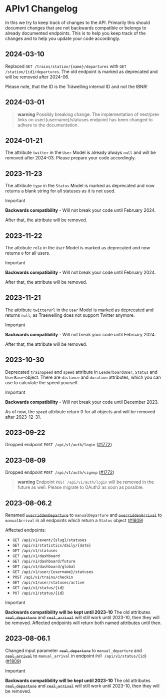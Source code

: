 # APIv1 Changelog

In this we try to keep track of changes to the API.
Primarily this should document changes that are not backwards compatible or belongs to already documented endpoints.
This is to help you keep track of the changes and to help you update your code accordingly.

## 2024-03-10

Replaced `GET /trains/station/{name}/departures` with `GET /station/{id}/departures`.
The old endpoint is marked as deprecated and will be removed after 2024-06.

Please note, that the ID is the Träwelling internal ID and not the IBNR!

## 2024-03-01

> **warning**
> Possibly breaking change: The implementation of next/prev links on user/{username}/statuses endpoint has been changed
> to adhere to the documentation.

## 2024-01-21

The attribute `twitter` in the `User` Model is already always `null` and will be removed after 2024-03.
Please prepare your code accordingly.

## 2023-11-23

The attribute `type` in the `Status` Model is marked as deprecated and now returns a blank string for all statuses as it
is not used.

> [!IMPORTANT]
> **Backwards compatibility** - Will not break your code until February 2024.
>
> After that, the attribute will be removed.

## 2023-11-22

The attribute `role` in the `User` Model is marked as deprecated and now returns `0` for all users.

> [!IMPORTANT]
> **Backwards compatibility** - Will not break your code until February 2024.
>
> After that, the attribute will be removed.

## 2023-11-21

The attribute `twitterUrl` in the `User` Model is marked as deprecated and returns `null`, as Traewelling does not
support Twitter anymore.

> [!IMPORTANT]
> **Backwards compatibility** - Will not break your code until February 2024.
>
> After that, the attribute will be removed.

## 2023-10-30

Deprecated `trainSpeed` and `speed` attribute in `LeaderboardUser`, `Status` and `UserBase`-object.
There are `distance` and `duration` attributes, which you can use to calculate the speed yourself.

> [!IMPORTANT]
> **Backwards compatibility** - Will not break your code until December 2023.
>
> As of now, the `speed` attribute return 0 for all objects and will be removed after 2023-12-31.

## 2023-09-22

Dropped endpoint `POST /api/v1/auth/login` ([#1772](https://github.com/Traewelling/traewelling/issues/1772))

## 2023-08-09

Dropped endpoint `POST /api/v1/auth/signup` ([#1772](https://github.com/Traewelling/traewelling/issues/1772))

> **warning**
> Endpoint `POST /api/v1/auth/login` will be removed in the future as well.
> Please migrate to OAuth2 as soon as possible.

## 2023-08-06.2

Renamed ~~`overriddenDeparture`~~ to `manualDeparture` and ~~`overriddenArrival`~~ to `manualArrival` in all endpoints
which
return a `Status` object ([#1809](https://github.com/Traewelling/traewelling/pull/1809))

Affected endpoints:

- `GET /api/v1/event/{slug}/statuses`
- `GET /api/v1/statistics/daily/{date}`
- `GET /api/v1/statuses`
- `GET /api/v1/dashboard`
- `GET /api/v1/dashboard/future`
- `GET /api/v1/dashboard/global`
- `GET /api/v1/user/{username}/statuses`
- `POST /api/v1/trains/checkin`
- `GET /api/v1/user/statuses/active`
- `GET /api/v1/status/{id}`
- `PUT /api/v1/status/{id}`

> [!IMPORTANT]
> **Backwards compatibility will be kept until 2023-10**
> The old attributes ~~`real_departure`~~ and ~~`real_arrival`~~ will still work until 2023-10, then they will be
> removed.
> Affected endpoints will return both named attributes until then.

## 2023-08-06.1

Changed input parameter ~~`real_departure`~~ to `manual_departure` and ~~`real_arrival`~~ to `manual_arrival` in
endpoint `PUT /api/v1/status/{id}` ([#1809](https://github.com/Traewelling/traewelling/pull/1809))

> [!IMPORTANT]
> **Backwards compatibility will be kept until 2023-10**
> The old attributes ~~`real_departure`~~ and ~~`real_arrival`~~ will still work until 2023-10, then they will be
> removed.
